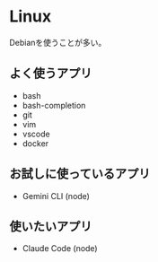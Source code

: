 # Linux
Debianを使うことが多い。

## よく使うアプリ
* bash
* bash-completion
* git
* vim
* vscode
* docker

## お試しに使っているアプリ
* Gemini CLI (node)

## 使いたいアプリ
* Claude Code (node)
